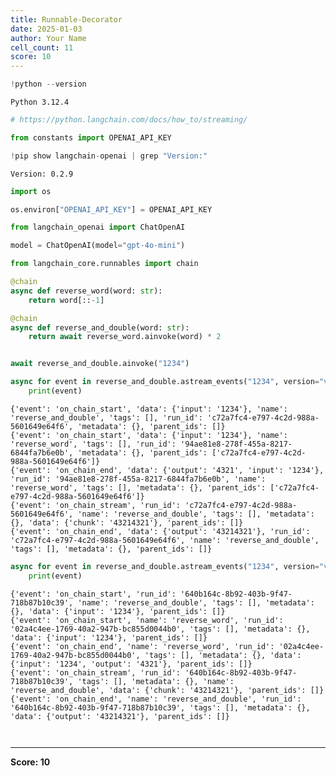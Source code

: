 ```yaml
---
title: Runnable-Decorator
date: 2025-01-03
author: Your Name
cell_count: 11
score: 10
---
```


```python
!python --version
```

    Python 3.12.4



```python
# https://python.langchain.com/docs/how_to/streaming/
```


```python
from constants import OPENAI_API_KEY
```


```python
!pip show langchain-openai | grep "Version:"
```

    Version: 0.2.9



```python
import os
```


```python
os.environ["OPENAI_API_KEY"] = OPENAI_API_KEY
```


```python
from langchain_openai import ChatOpenAI

model = ChatOpenAI(model="gpt-4o-mini")
```


```python
from langchain_core.runnables import chain

@chain
async def reverse_word(word: str):
    return word[::-1]

@chain
async def reverse_and_double(word: str):
    return await reverse_word.ainvoke(word) * 2


await reverse_and_double.ainvoke("1234")

async for event in reverse_and_double.astream_events("1234", version="v2"):
    print(event)
```

    {'event': 'on_chain_start', 'data': {'input': '1234'}, 'name': 'reverse_and_double', 'tags': [], 'run_id': 'c72a7fc4-e797-4c2d-988a-5601649e64f6', 'metadata': {}, 'parent_ids': []}
    {'event': 'on_chain_start', 'data': {'input': '1234'}, 'name': 'reverse_word', 'tags': [], 'run_id': '94ae81e8-278f-455a-8217-6844fa7b6e0b', 'metadata': {}, 'parent_ids': ['c72a7fc4-e797-4c2d-988a-5601649e64f6']}
    {'event': 'on_chain_end', 'data': {'output': '4321', 'input': '1234'}, 'run_id': '94ae81e8-278f-455a-8217-6844fa7b6e0b', 'name': 'reverse_word', 'tags': [], 'metadata': {}, 'parent_ids': ['c72a7fc4-e797-4c2d-988a-5601649e64f6']}
    {'event': 'on_chain_stream', 'run_id': 'c72a7fc4-e797-4c2d-988a-5601649e64f6', 'name': 'reverse_and_double', 'tags': [], 'metadata': {}, 'data': {'chunk': '43214321'}, 'parent_ids': []}
    {'event': 'on_chain_end', 'data': {'output': '43214321'}, 'run_id': 'c72a7fc4-e797-4c2d-988a-5601649e64f6', 'name': 'reverse_and_double', 'tags': [], 'metadata': {}, 'parent_ids': []}



```python
async for event in reverse_and_double.astream_events("1234", version="v1"):
    print(event)
```

    {'event': 'on_chain_start', 'run_id': '640b164c-8b92-403b-9f47-718b87b10c39', 'name': 'reverse_and_double', 'tags': [], 'metadata': {}, 'data': {'input': '1234'}, 'parent_ids': []}
    {'event': 'on_chain_start', 'name': 'reverse_word', 'run_id': '02a4c4ee-1769-40a2-947b-bc855d0044b0', 'tags': [], 'metadata': {}, 'data': {'input': '1234'}, 'parent_ids': []}
    {'event': 'on_chain_end', 'name': 'reverse_word', 'run_id': '02a4c4ee-1769-40a2-947b-bc855d0044b0', 'tags': [], 'metadata': {}, 'data': {'input': '1234', 'output': '4321'}, 'parent_ids': []}
    {'event': 'on_chain_stream', 'run_id': '640b164c-8b92-403b-9f47-718b87b10c39', 'tags': [], 'metadata': {}, 'name': 'reverse_and_double', 'data': {'chunk': '43214321'}, 'parent_ids': []}
    {'event': 'on_chain_end', 'name': 'reverse_and_double', 'run_id': '640b164c-8b92-403b-9f47-718b87b10c39', 'tags': [], 'metadata': {}, 'data': {'output': '43214321'}, 'parent_ids': []}



```python

```


```python

```


---
**Score: 10**